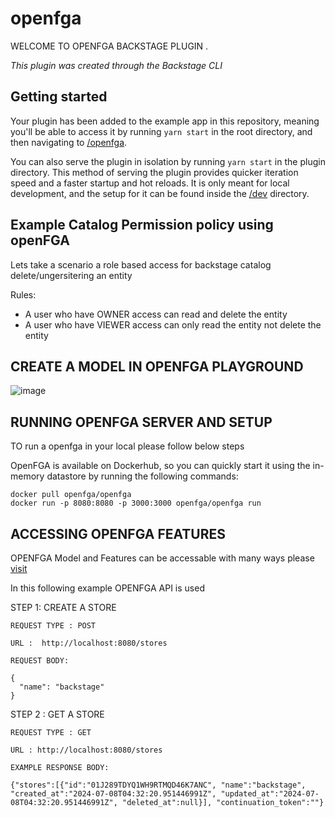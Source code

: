 # openfga

WELCOME TO OPENFGA BACKSTAGE PLUGIN .

_This plugin was created through the Backstage CLI_

## Getting started

Your plugin has been added to the example app in this repository, meaning you'll be able to access it by running `yarn start` in the root directory, and then navigating to [/openfga](http://localhost:3000/openfga).

You can also serve the plugin in isolation by running `yarn start` in the plugin directory.
This method of serving the plugin provides quicker iteration speed and a faster startup and hot reloads.
It is only meant for local development, and the setup for it can be found inside the [/dev](./dev) directory.


## Example Catalog Permission policy using openFGA

Lets take a scenario a role based access for backstage catalog delete/ungersitering an entity

Rules:

- A user who have OWNER access can read and delete the entity 
- A user who have VIEWER access can only read the entity not delete the entity

## CREATE A MODEL IN OPENFGA PLAYGROUND

![image](https://github.com/AmbrishRamachandiran/openfga-backstage-plugin/assets/133481507/701b0faa-8d77-4a58-9915-58a9b13cff8b)

## RUNNING OPENFGA SERVER AND SETUP 

TO run a openfga in your local please follow below steps 

OpenFGA is available on Dockerhub, so you can quickly start it using the in-memory datastore by running the following commands:

```
docker pull openfga/openfga
docker run -p 8080:8080 -p 3000:3000 openfga/openfga run
```


## ACCESSING OPENFGA FEATURES 

OPENFGA Model and Features can be accessable with many ways please [visit](https://openfga.dev/docs/getting-started/create-store)

In this following example OPENFGA API is used 

STEP 1: CREATE A STORE 

```
REQUEST TYPE : POST 

URL :  http://localhost:8080/stores

REQUEST BODY:

{
  "name": "backstage"
}

``` 


STEP 2 : GET A STORE 

```
REQUEST TYPE : GET

URL : http://localhost:8080/stores

EXAMPLE RESPONSE BODY:

{"stores":[{"id":"01J289TDYQ1WH9RTMQD46K7ANC", "name":"backstage", "created_at":"2024-07-08T04:32:20.951446991Z", "updated_at":"2024-07-08T04:32:20.951446991Z", "deleted_at":null}], "continuation_token":""}
```
